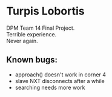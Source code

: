 Turpis Lobortis
===============

DPM Team 14 Final Project.<br>
Terrible experience.<br>
Never again.

Known bugs:
-----------

* approach() doesn't work in corner 4
* slave NXT disconnects after a while
* searching needs more work

